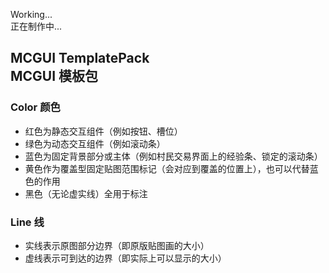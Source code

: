 Working... </br>正在制作中...

## MCGUI TemplatePack </br>MCGUI 模板包
### Color 颜色
- 红色为静态交互组件（例如按钮、槽位）
- 绿色为动态交互组件（例如滚动条）
- 蓝色为固定背景部分或主体（例如村民交易界面上的经验条、锁定的滚动条）
- 黄色作为覆盖型固定贴图范围标记（会对应到覆盖的位置上），也可以代替蓝色的作用
- 黑色（无论虚实线）全用于标注
### Line 线
- 实线表示原图部分边界（即原版贴图画的大小）
- 虚线表示可到达的边界（即实际上可以显示的大小）